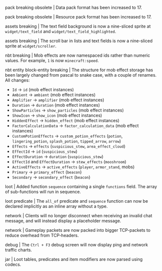 pack breaking obsolete | Data pack format has been increased to 17.

pack breaking obsolete | Resource pack format has been increased to 17.

assets breaking | The text field background is now a nine-sliced sprite at `widget/text_field` and `widget/text_field_highlighted`.

assets breaking | The scroll bar in lists and text fields is now a nine-sliced sprite at `widget/scroller`.

nbt breaking | Mob effects are now namespaced ids rather than numeric values. For example, `1` is now `minecraft:speed`.

nbt entity block-entity breaking | The structure for mob effect storage has been largely changed from pascal to snake case, with a couple of renames. All changes:
* `Id` -> `id` (mob effect instances)
* `Ambient` -> `ambient` (mob effect instances)
* `Amplifier` -> `amplifier` (mob effect instances)
* `Duration` -> `duration` (mob effect instances)
* `ShowParticles` -> `show_particles` (mob effect instances)
* `ShowIcon` -> `show_icon` (mob effect instances)
* `HiddenEffect` -> `hidden_effect` (mob effect instances)
* `FactorCalculationData` -> `factor_calculation_data` (mob effect instances)
* `CustomPotionEffects` -> `custom_potion_effects` (`potion`, `lingering_potion`, `splash_potion`, `tipped_arrow`, `arrow`)
* `Effects` -> `effects` (`suspicious_stew`, `area_effect_cloud`)
* `EffectId` -> `id` (`suspicious_stew`)
* `EffectDuration` -> `duration` (`suspicious_stew`)
* `EffectId` and `EffectDuration` -> `stew_effects` (`mooshroom`)
* `ActiveEffects` -> `active_effects` (`player`, `armor_stand`, mobs)
* `Primary` -> `primary_effect` (`beacon`)
* `Secondary` -> `secondary_effect` (`beacon`)

loot | Added function `sequence` containing a single `functions` field. The array of sub-functions will run in sequence.

loot predicate | The `all_of` predicate and `sequence` function can now be declared implicitly as an inline array without a type.

network | Clients will no longer disconnect when receiving an invalid chat message, and will instead display a placeholder message.

network | Gameplay packets are now packed into bigger TCP-packets to reduce overhead from TCP-headers.

debug | The `Ctrl + F3` debug screen will now display ping and network traffic charts.

jar | Loot tables, predicates and item modifiers are now parsed using codecs.
